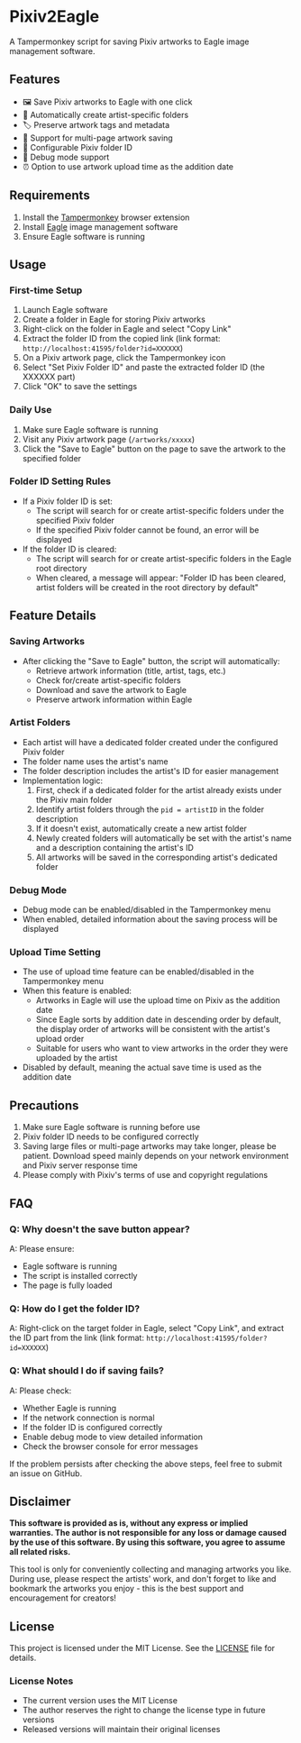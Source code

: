 # Pixiv2Eagle

A Tampermonkey script for saving Pixiv artworks to Eagle image management software.

## Features

- 🖼️ Save Pixiv artworks to Eagle with one click
- 📁 Automatically create artist-specific folders
- 🏷️ Preserve artwork tags and metadata
- 📄 Support for multi-page artwork saving
- 🔧 Configurable Pixiv folder ID
- 🐛 Debug mode support
- ⏰ Option to use artwork upload time as the addition date

## Requirements

1. Install the [Tampermonkey](https://www.tampermonkey.net/) browser extension
2. Install [Eagle](https://eagle.cool/) image management software
3. Ensure Eagle software is running

## Usage
### First-time Setup

1. Launch Eagle software
2. Create a folder in Eagle for storing Pixiv artworks
3. Right-click on the folder in Eagle and select "Copy Link"
4. Extract the folder ID from the copied link (link format: `http://localhost:41595/folder?id=XXXXXX`)
5. On a Pixiv artwork page, click the Tampermonkey icon
6. Select "Set Pixiv Folder ID" and paste the extracted folder ID (the XXXXXX part)
7. Click "OK" to save the settings

### Daily Use
1. Make sure Eagle software is running
2. Visit any Pixiv artwork page (`/artworks/xxxxx`)
3. Click the "Save to Eagle" button on the page to save the artwork to the specified folder

### Folder ID Setting Rules
- If a Pixiv folder ID is set:
  - The script will search for or create artist-specific folders under the specified Pixiv folder
  - If the specified Pixiv folder cannot be found, an error will be displayed
- If the folder ID is cleared:
  - The script will search for or create artist-specific folders in the Eagle root directory
  - When cleared, a message will appear: "Folder ID has been cleared, artist folders will be created in the root directory by default"

## Feature Details
### Saving Artworks

- After clicking the "Save to Eagle" button, the script will automatically:
  - Retrieve artwork information (title, artist, tags, etc.)
  - Check for/create artist-specific folders
  - Download and save the artwork to Eagle
  - Preserve artwork information within Eagle

### Artist Folders
- Each artist will have a dedicated folder created under the configured Pixiv folder
- The folder name uses the artist's name
- The folder description includes the artist's ID for easier management
- Implementation logic:
  1. First, check if a dedicated folder for the artist already exists under the Pixiv main folder
  2. Identify artist folders through the `pid = artistID` in the folder description
  3. If it doesn't exist, automatically create a new artist folder
  4. Newly created folders will automatically be set with the artist's name and a description containing the artist's ID
  5. All artworks will be saved in the corresponding artist's dedicated folder

### Debug Mode
- Debug mode can be enabled/disabled in the Tampermonkey menu
- When enabled, detailed information about the saving process will be displayed

### Upload Time Setting
- The use of upload time feature can be enabled/disabled in the Tampermonkey menu
- When this feature is enabled:
  - Artworks in Eagle will use the upload time on Pixiv as the addition date
  - Since Eagle sorts by addition date in descending order by default, the display order of artworks will be consistent with the artist's upload order
  - Suitable for users who want to view artworks in the order they were uploaded by the artist
- Disabled by default, meaning the actual save time is used as the addition date

## Precautions

1. Make sure Eagle software is running before use
2. Pixiv folder ID needs to be configured correctly
3. Saving large files or multi-page artworks may take longer, please be patient. Download speed mainly depends on your network environment and Pixiv server response time
4. Please comply with Pixiv's terms of use and copyright regulations

## FAQ
### Q: Why doesn't the save button appear?

A: Please ensure:
- Eagle software is running
- The script is installed correctly
- The page is fully loaded

### Q: How do I get the folder ID?
A: Right-click on the target folder in Eagle, select "Copy Link", and extract the ID part from the link (link format: `http://localhost:41595/folder?id=XXXXXX`)

### Q: What should I do if saving fails?
A: Please check:
- Whether Eagle is running
- If the network connection is normal
- If the folder ID is configured correctly
- Enable debug mode to view detailed information
- Check the browser console for error messages

If the problem persists after checking the above steps, feel free to submit an issue on GitHub.

## Disclaimer

**This software is provided as is, without any express or implied warranties. The author is not responsible for any loss or damage caused by the use of this software. By using this software, you agree to assume all related risks.**

This tool is only for conveniently collecting and managing artworks you like. During use, please respect the artists' work, and don't forget to like and bookmark the artworks you enjoy - this is the best support and encouragement for creators!

## License

This project is licensed under the MIT License. See the [LICENSE](LICENSE) file for details.

### License Notes
- The current version uses the MIT License
- The author reserves the right to change the license type in future versions
- Released versions will maintain their original licenses
